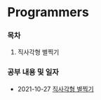 # Programmers 

### 목차

1. 직사각형 별찍기


### 공부 내용 및 일자 

- 2021-10-27 [직사각형 별찍기](./직사각형별찍기/README.md)

